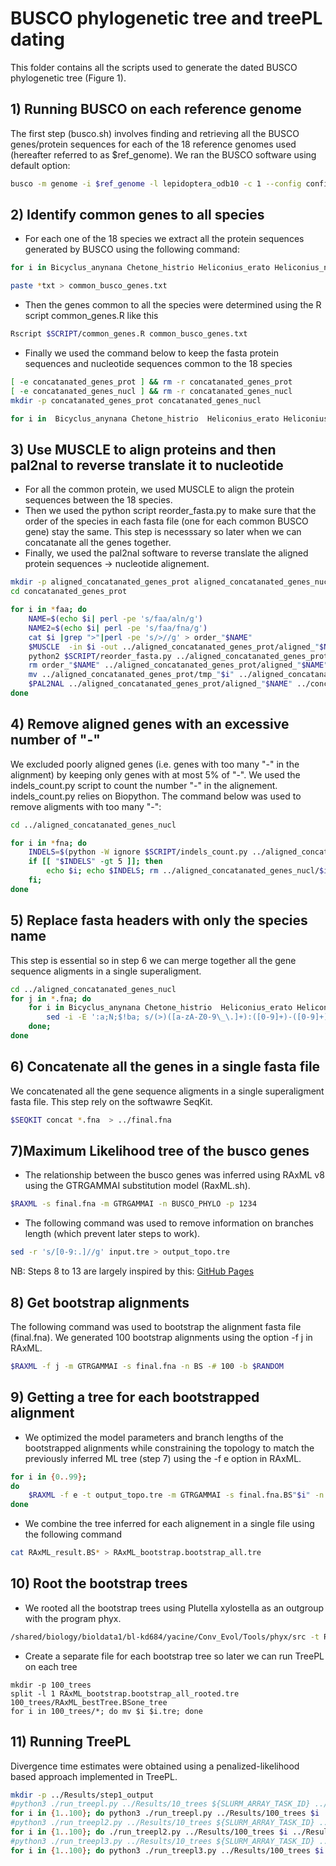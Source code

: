 # BUSCO phylogenetic tree and treePL dating 

This folder contains all the scripts used to generate the dated BUSCO phylogenetic tree (Figure 1).

## 1) Running BUSCO on each reference genome

The first step (busco.sh) involves finding and retrieving all the BUSCO genes/protein sequences for each of the 18 reference genomes used (hereafter referred to as $ref_genome). We ran the BUSCO software using default option:

``` bash
busco -m genome -i $ref_genome -l lepidoptera_odb10 -c 1 --config config.ini
```

## 2) Identify common genes to all species

- For each one of the 18 species we extract all the protein sequences generated by BUSCO using the following command:

``` bash
for i in Bicyclus_anynana Chetone_histrio Heliconius_erato Heliconius_numata Hypothyris_anastasia Mechanitis_mazaeus Melinaea_isocomma Melinaea_menophilus Plutella_xylostella Biston_betularia Danaus_plexippus Heliconius_melpomene Heliconius_pardalinus Ithomia_salapia Mechanitis_messenoides Melinaea_marsaeus Melinaea_mothone Tithorea_tarricina; do cd $i; ls *faa > ../"$i"_busco_gene.txt ; cd .. ; done

paste *txt > common_busco_genes.txt
```

- Then the genes common to all the species were determined using the R script common_genes.R like this

``` bash
Rscript $SCRIPT/common_genes.R common_busco_genes.txt
```

- Finally we used the command below to keep the fasta protein sequences and nucleotide sequences common to the 18 species
``` bash
[ -e concatanated_genes_prot ] && rm -r concatanated_genes_prot
[ -e concatanated_genes_nucl ] && rm -r concatanated_genes_nucl
mkdir -p concatanated_genes_prot concatanated_genes_nucl

for i in  Bicyclus_anynana Chetone_histrio  Heliconius_erato Heliconius_numata Hypothyris_anastasia Mechanitis_mazaeus Melinaea_isocomma Melinaea_menophilus Plutella_xylostella Biston_betularia Danaus_plexippus Heliconius_melpomene Heliconius_pardalinus Ithomia_salapia Mechanitis_messenoides Melinaea_marsaeus Melinaea_mothone Tithorea_tarricina; do cat common_genes.txt|perl -pe 's/\.faa//g'| while read line; do cat $i/$line*faa >> concatanated_genes_prot/$line.faa; cat $i/$line*fna >> concatanated_genes_nucl/$line.fna; done; done
```

## 3) Use MUSCLE to align proteins and then pal2nal to reverse translate it to nucleotide
- For all the common protein, we used MUSCLE to align the protein sequences between the 18 species.
- Then we used the python script reorder_fasta.py to make sure that the order of the species in each fasta file (one for each common BUSCO gene) stay the same. This step is necesssary so later when we can concatanate all the genes together.
- Finally, we used the pal2nal software to reverse translate the aligned protein sequences -> nucleotide alignement.
  
``` bash
mkdir -p aligned_concatanated_genes_prot aligned_concatanated_genes_nucl
cd concatanated_genes_prot

for i in *faa; do 
	NAME=$(echo $i| perl -pe 's/faa/aln/g')
	NAME2=$(echo $i| perl -pe 's/faa/fna/g')
	cat $i |grep ">"|perl -pe 's/>//g' > order_"$NAME"
	$MUSCLE  -in $i -out ../aligned_concatanated_genes_prot/aligned_"$NAME"
	python2 $SCRIPT/reorder_fasta.py ../aligned_concatanated_genes_prot/aligned_"$NAME" order_"$NAME"  > ../aligned_concatanated_genes_prot/tmp_"$i"
	rm order_"$NAME" ../aligned_concatanated_genes_prot/aligned_"$NAME"
	mv ../aligned_concatanated_genes_prot/tmp_"$i" ../aligned_concatanated_genes_prot/aligned_"$NAME"
	$PAL2NAL ../aligned_concatanated_genes_prot/aligned_"$NAME" ../concatanated_genes_nucl/$NAME2 -output fasta -codontable 1 > ../aligned_concatanated_genes_nucl/aligned_"$NAME2"
done
```

## 4) Remove aligned genes with an excessive number of "-"
We excluded poorly aligned genes (i.e. genes with too many "-" in the alignment) by keeping only genes with at most 5% of "-". We used the indels_count.py script to count the number "-" in the alignement. indels_count.py relies on Biopython. The command below was used to remove aligments with too many "-":

``` bash
cd ../aligned_concatanated_genes_nucl

for i in *fna; do 
	INDELS=$(python -W ignore $SCRIPT/indels_count.py ../aligned_concatanated_genes_nucl/$i); 
	if [[ "$INDELS" -gt 5 ]]; then 
		echo $i; echo $INDELS; rm ../aligned_concatanated_genes_nucl/$i; 
	fi; 
done
```
  
## 5) Replace fasta headers with only the species name
This step is essential so in step 6 we can merge together all the gene sequence aligments in a single superaligment.  

``` bash
cd ../aligned_concatanated_genes_nucl
for j in *.fna; do 
	for i in Bicyclus_anynana Chetone_histrio  Heliconius_erato Heliconius_numata Hypothyris_anastasia Mechanitis_mazaeus Melinaea_isocomma Melinaea_menophilus Plutella_xylostella Biston_betularia Danaus_plexippus Heliconius_melpomene Heliconius_pardalinus Ithomia_salapia Mechanitis_messenoides Melinaea_marsaeus Melinaea_mothone Tithorea_tarricina; do 
		sed -i -E ':a;N;$!ba; s/(>)([a-zA-Z0-9\_\.]+):([0-9]+)-([0-9]+)/\1'"${i}"'/1' $j; 
	done; 
done
```

## 6) Concatenate all the genes in a single fasta file
We concatenated all the  gene sequence aligments in a single superaligment fasta file. This step rely on the softwawre SeqKit.

``` bash
$SEQKIT concat *.fna  > ../final.fna
```

## 7)Maximum Likelihood tree of the busco genes

- The relationship between the busco genes was inferred using RAxML v8 using the GTRGAMMAI substitution model (RaxML.sh). 
``` bash
$RAXML -s final.fna -m GTRGAMMAI -n BUSCO_PHYLO -p 1234
```

- The following command was used to remove information on branches length (which prevent later steps to work).
  
``` bash
sed -r 's/[0-9:.]//g' input.tre > output_topo.tre
```

NB: Steps 8 to 13 are largely inspired by this: [GitHub Pages](https://github.com/sunray1/treepl/tree/master)

## 8) Get bootstrap alignments
The following command was used to bootstrap the alignment fasta file (final.fna). We generated 100 bootstrap alignments using the option -f j in RAxML.
``` bash
$RAXML -f j -m GTRGAMMAI -s final.fna -n BS -# 100 -b $RANDOM
```

## 9) Getting a tree for each bootstrapped alignment

- We optimized the model parameters and branch lengths of the bootstrapped alignments while constraining the topology to match the previously inferred ML tree (step 7) using the -f e option in RAxML.

``` bash
for i in {0..99};
do
	$RAXML -f e -t output_topo.tre -m GTRGAMMAI -s final.fna.BS"$i" -n BS_"$i";
done
```

- We combine the tree inferred for each alignement in a single file using the following command
``` bash
cat RAxML_result.BS* > RAxML_bootstrap.bootstrap_all.tre
```

## 10) Root the bootstrap trees 
- We rooted all the bootstrap trees using Plutella xylostella as an outgroup with the program phyx. 

``` bash
/shared/biology/bioldata1/bl-kd684/yacine/Conv_Evol/Tools/phyx/src -t RAxML_bootstrap.bootstrap_all.tre -g Plutella_xylostella -o RAxML_bootstrap.bootstrap_all_rooted.tre
```
- Create a separate file for each bootstrap tree so later we can run TreePL on each tree 

```
mkdir -p 100_trees
split -l 1 RAxML_bootstrap.bootstrap_all_rooted.tre 100_trees/RAxML_bestTree.BSone_tree
for i in 100_trees/*; do mv $i $i.tre; done
```

## 11) Running TreePL
Divergence time estimates were obtained using a penalized-likelihood based approach implemented in TreePL.

``` bash
mkdir -p ../Results/step1_output
#python3 ./run_treepl.py ../Results/10_trees ${SLURM_ARRAY_TASK_ID} ../Results/step1_output
for i in {1..100}; do python3 ./run_treepl.py ../Results/100_trees $i ../Results/step1_output; done
#python3 ./run_treepl2.py ../Results/10_trees ${SLURM_ARRAY_TASK_ID} ../Results/step2.1_output
for i in {1..100}; do ./run_treepl2.py ../Results/100_trees $i ../Results/step2.1_output; done
#python3 ./run_treepl3.py ../Results/10_trees ${SLURM_ARRAY_TASK_ID} ../Results/step3_output
for i in {1..100}; do python3 ./run_treepl3.py ../Results/100_trees $i ../Results/step3_output; done

```


